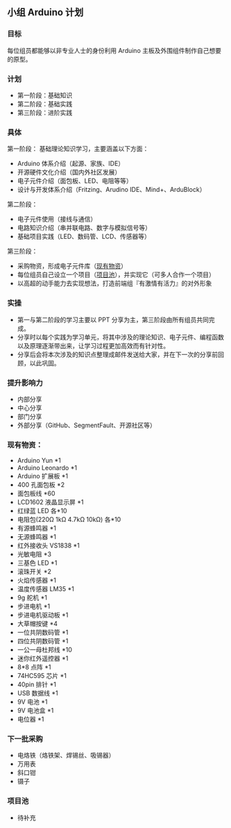 ## 小组 Arduino 计划

### 目标
每位组员都能够以非专业人士的身份利用 Arduino 主板及外围组件制作自己想要的原型。

### 计划
* 第一阶段：基础知识
* 第二阶段：基础实践
* 第三阶段：进阶实践

### 具体
第一阶段：
基础理论知识学习，主要涵盖以下方面：
* Arduino 体系介绍（起源、家族、IDE）
* 开源硬件文化介绍（国内外社区发展）
* 电子元件介绍（面包板、LED、电阻等等）
* 设计与开发体系介绍（Fritzing、Arudino IDE、Mind+、ArduBlock）


第二阶段：
* 电子元件使用（接线与通信）
* 电路知识介绍（串并联电路、数字与模拟信号等）
* 基础项目实践（LED、数码管、LCD、传感器等）


第三阶段：
* 采购物资，形成电子元件库（[现有物资]()）
* 每位组员自己设立一个项目（[项目池]()），并实现它（可多人合作一个项目）
* 以高超的动手能力去实现想法，打造前端组『有激情有活力』的对外形象


### 实操
* 第一与第二阶段的学习主要以 PPT 分享为主，第三阶段由所有组员共同完成。
* 分享时以每个实践为学习单元，将其中涉及的理论知识、电子元件、编程函数以及原理逐渐带出来，让学习过程更加高效而有针对性。
* 分享后会将本次涉及的知识点整理成邮件发送给大家，并在下一次的分享前回顾，以此巩固。


### 提升影响力
* 内部分享
* 中心分享
* 部门分享
* 外部分享（GitHub、SegmentFault、开源社区等）


### 现有物资：
* Arduino Yun *1
* Arduino Leonardo *1
* Arduino 扩展板 *1
* 400 孔面包板 *2
* 面包板线 *60
* LCD1602 液晶显示屏 *1
* 红绿蓝 LED 各*10
* 电阻包(220Ω 1kΩ 4.7kΩ 10kΩ) 各*10
* 有源蜂鸣器 *1
* 无源蜂鸣器 *1
* 红外接收头 VS1838 *1
* 光敏电阻 *3
* 三基色 LED *1
* 滚珠开关 *2
* 火焰传感器 *1
* 温度传感器 LM35 *1
* 9g 舵机 *1
* 步进电机 *1
* 步进电机驱动板 *1
* 大草帽按键 *4
* 一位共阴数码管 *1
* 四位共阴数码管 *1
* 一公一母杜邦线 *10
* 迷你红外遥控器 *1
* 8*8 点阵 *1
* 74HC595 芯片 *1
* 40pin 排针 *1
* USB 数据线 *1
* 9V 电池 *1
* 9V 电池盒 *1
* 电位器 *1


### 下一批采购
* 电烙铁（烙铁架、焊锡丝、吸锡器）
* 万用表
* 斜口钳
* 镊子


### 项目池
* 待补充


